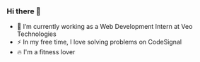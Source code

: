 ### Hi there 👋


- 🔭 I’m currently working as a Web Development Intern at Veo Technologies
- :zap: In my free time, I love solving problems on CodeSignal
- :fire: I'm a fitness lover

